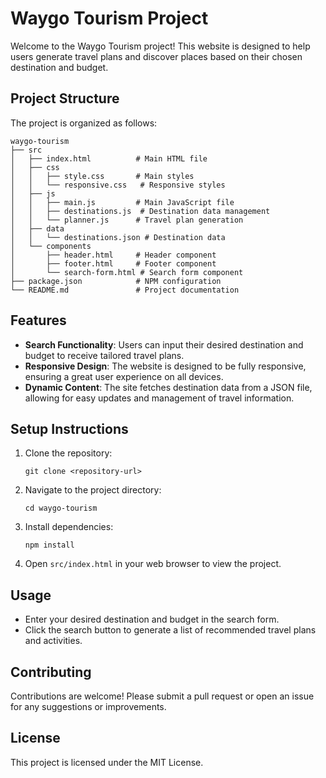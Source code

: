 # Waygo Tourism Project

Welcome to the Waygo Tourism project! This website is designed to help users generate travel plans and discover places based on their chosen destination and budget.

## Project Structure

The project is organized as follows:

```
waygo-tourism
├── src
│   ├── index.html          # Main HTML file
│   ├── css
│   │   ├── style.css       # Main styles
│   │   └── responsive.css   # Responsive styles
│   ├── js
│   │   ├── main.js         # Main JavaScript file
│   │   ├── destinations.js  # Destination data management
│   │   └── planner.js      # Travel plan generation
│   ├── data
│   │   └── destinations.json # Destination data
│   └── components
│       ├── header.html     # Header component
│       ├── footer.html     # Footer component
│       └── search-form.html # Search form component
├── package.json            # NPM configuration
└── README.md               # Project documentation
```

## Features

- **Search Functionality**: Users can input their desired destination and budget to receive tailored travel plans.
- **Responsive Design**: The website is designed to be fully responsive, ensuring a great user experience on all devices.
- **Dynamic Content**: The site fetches destination data from a JSON file, allowing for easy updates and management of travel information.

## Setup Instructions

1. Clone the repository:
   ```
   git clone <repository-url>
   ```
2. Navigate to the project directory:
   ```
   cd waygo-tourism
   ```
3. Install dependencies:
   ```
   npm install
   ```
4. Open `src/index.html` in your web browser to view the project.

## Usage

- Enter your desired destination and budget in the search form.
- Click the search button to generate a list of recommended travel plans and activities.

## Contributing

Contributions are welcome! Please submit a pull request or open an issue for any suggestions or improvements.

## License

This project is licensed under the MIT License.